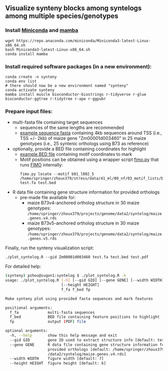 ## Visualize synteny blocks among syntelogs among multiple species/genotypes

### Install [Miniconda](https://docs.conda.io/en/latest/miniconda.html) and [mamba](https://github.com/mamba-org/mamba)

    wget https://repo.anaconda.com/miniconda/Miniconda3-latest-Linux-x86_64.sh
    bash Miniconda3-latest-Linux-x86_64.sh
    conda install mamba

### Install required software packages (in a new environment):

    conda create -n synteny
    conda env list
    # there should now be a new environment named "synteny"
    conda activate synteny
    mamba install muscle bioconductor-biostrings r-tidyverse r-glue  bioconductor-ggtree r-tidytree r-ape r-ggpubr

### Prepare input files:
- multi-fasta file containing target sequences
  - sequences of the same lengths are recommended
  - [example sequence fasta](test.fa) containing 4kb sequences around TSS (i.e., TSS +/- 2kb) of maize gene "Zm00001d003460" in 25 maize genotypes (i.e., 25 syntenic orthologs using B73 as reference)
- optionally, provide a BED file containing coordinates for highlight
  - [example BED file](test.bed) containing motif coordinates to mark
  - Motif positions can be obtained using a wrapper script [fimo.py](https://github.com/orionzhou/nf/blob/master/bin/mmm/fimo.py) that runs [FIMO](https://meme-suite.org/meme/tools/fimo) internally:
    ```
    fimo.py locate --motif b01_l002_5 /home/springer/zhoux379/stress/data/41_ml/00_nf/03_motif_lists/b01.meme test.fa test.bed
    ```
- R data file containing gene structure information for provided orthologs
  - pre-made file available for:
    - maize B73v4-anchored ortholog structure in 30 maize genotypes: `/home/springer/zhoux379/projects/genome/data2/syntelog/maize.genes.v4.rds`
    - maize B73v5-anchored ortholog structure in 30 maize genotypes: `/home/springer/zhoux379/projects/genome/data2/syntelog/maize.genes.v5.rds`

Finally, run the synteny visualization script:

    ./plot_syntelog.R --gid Zm00001d003460 test.fa test.bed test.pdf

For detailed help:

```bash
(synteny) pzhou@sugon1:syntelog $ ./plot_syntelog.R -h
usage: ./plot_syntelog.R [-h] [--gid GID] [--gene GENE] [--width WIDTH]
                         [--height HEIGHT]
                         f_fa f_bed fp

Make synteny plot using provided fasta sequences and mark features

positional arguments:
  f_fa             multi-fasta sequences
  f_bed            BED file containing feature positions to highlight
  fp               output (PDF) file

optional arguments:
  -h, --help       show this help message and exit
  --gid GID        gene ID used to extract structure info [default: test gene]
  --gene GENE      R data file containing gene structure information for
                   provided orthologs [default: /home/springer/zhoux379/projects/genome
                   /data2/syntelog/maize.genes.v4.rds]
  --width WIDTH    figure width [default: 7]
  --height HEIGHT  figure height [default: 6]
```
